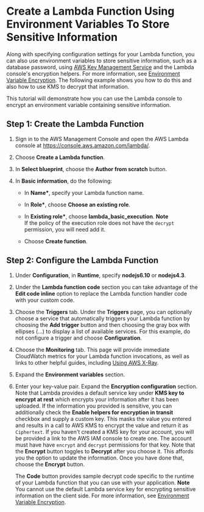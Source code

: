 # Create a Lambda Function Using Environment Variables To Store Sensitive Information<a name="tutorial-env_console"></a>

Along with specifying configuration settings for your Lambda function, you can also use environment variables to store sensitive information, such as a database password, using [AWS Key Management Service](http://docs.aws.amazon.com/kms/latest/developerguide/) and the Lambda console's encryption helpers\. For more information, see [Environment Variable Encryption](env_variables.md#env_encrypt)\. The following example shows you how to do this and also how to use KMS to decrypt that information\.

This tutorial will demonstrate how you can use the Lambda console to encrypt an environment variable containing sensitive information\.

## Step 1: Create the Lambda Function<a name="tutorial-env-create-function"></a>

1. Sign in to the AWS Management Console and open the AWS Lambda console at [https://console\.aws\.amazon\.com/lambda/](https://console.aws.amazon.com/lambda/)\.

1. Choose **Create a Lambda function**\.

1. In **Select blueprint**, choose the **Author from scratch** button\.

1. In **Basic information**, do the following:

   + In **Name\***, specify your Lambda function name\.

   + In **Role\***, choose **Choose an existing role**\.

   + In **Existing role\***, choose **lambda\_basic\_execution**\.
**Note**  
If the policy of the execution role does not have the `decrypt` permission, you will need add it\.

   + Choose **Create function**\.

## Step 2: Configure the Lambda Function<a name="tutorial-env-configure-function"></a>

1. Under **Configuration**, in **Runtime**, specify **nodejs6\.10** or **nodejs4\.3**\.

1. Under the **Lambda function code** section you can take advantage of the **Edit code inline** option to replace the Lambda function handler code with your custom code\. 

1. Choose the **Triggers** tab\. Under the **Triggers** page, you can optionally choose a service that automatically triggers your Lambda function by choosing the **Add trigger** button and then choosing the gray box with ellipses \(\.\.\.\) to display a list of available services\. For this example, do not configure a trigger and choose **Configuration**\.

1. Choose the **Monitoring** tab\. This page will provide immediate CloudWatch metrics for your Lambda function invocations, as well as links to other helpful guides, including [Using AWS X\-Ray](lambda-x-ray.md)\. 

1. Expand the **Environment variables** section\.

1. Enter your key\-value pair\. Expand the **Encryption configuration** section\. Note that Lambda provides a default service key under **KMS key to encrypt at rest** which encrypts your information after it has been uploaded\. If the information you provided is sensitive, you can additionally check the **Enable helpers for encryption in transit** checkbox and supply a custom key\. This masks the value you entered and results in a call to AWS KMS to encrypt the value and return it as `Ciphertext`\. If you haven't created a KMS key for your account, you will be provided a link to the AWS IAM console to create one\. The account must have have `encrypt` and `decrypt` permissions for that key\. Note that the **Encrypt** button toggles to **Decrypt** after you choose it\. This affords you the option to update the information\. Once you have done that, choose the **Encrypt** button\.

   The **Code** button provides sample decrypt code specific to the runtime of your Lambda function that you can use with your application\.
**Note**  
You cannot use the default Lambda service key for encrypting sensitive information on the client side\. For more information, see [Environment Variable Encryption](env_variables.md#env_encrypt)\. 